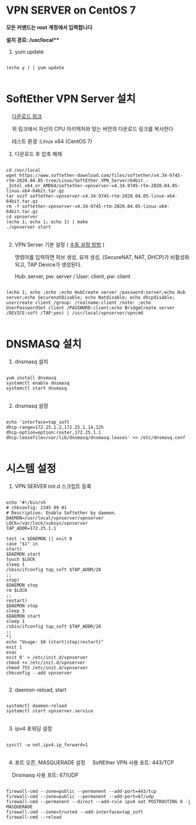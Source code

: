 # VPN SERVER on CentOS 7

__모든 커맨드는 root 계정에서 입력합니다__

__설치 경로: /usr/local**__

1. yum update
<pre>
<code>
(echo y ) | yum update
</code>
</pre>

# SoftEther VPN Server 설치
&nbsp;&nbsp;&nbsp;&nbsp;[다운로드 링크](https://www.softether-download.com/en.aspx?product=softether)

&nbsp;&nbsp;&nbsp;&nbsp;위 링크에서 자신의 CPU 아키텍처와 맞는 버전의 다운로드 링크를 복사한다

&nbsp;&nbsp;&nbsp;&nbsp;테스트 환경 :Linux x64 (CentOS 7)

1. 다운로드 후 압축 해제
<pre>
<code>
cd /usr/local
wget https://www.softether-download.com/files/softether/v4.34-9745-rtm-2020.04.05-tree/Linux/SoftEther_VPN_Server/64bit_-_Intel_x64_or_AMD64/softether-vpnserver-v4.34-9745-rtm-2020.04.05-linux-x64-64bit.tar.gz
tar xvzf softether-vpnserver-v4.34-9745-rtm-2020.04.05-linux-x64-64bit.tar.gz
rm -f softether-vpnserver-v4.34-9745-rtm-2020.04.05-linux-x64-64bit.tar.gz
cd vpnserver
(echo 1; echo 1; echo 1) | make
./vpnserver start
</code>
</pre>

2. VPN Server 기본 설정 ( [수동 설정 방법](https://github.com/networknegineeryong/Softether-VPN-With-Dnsmasq/blob/main/2.%20SoftEther%20VPN%20Server%20config%20guide.md) )

    명령어를 입력하면 허브 생성, 유저 생성, (SecureNAT, NAT, DHCP)가 비활성화 되고, TAP Device가 생성된다.

    Hub: server, pw: server / User: client, pw: client
<pre>
<code>
(echo 1; echo ;echo ;echo HubCreate server /password:server;echo Hub server;echo SecurenatDisable; echo Natdisable; echo dhcpdisable; usercreate client /group: /realname:client /note: ;echo UserPasswordSet client /PASSWORD:client;echo BridgeCreate server /DEVICE:soft /TAP:yes) | /usr/local/vpnserver/vpncmd
</code>
</pre>

# DNSMASQ 설치
1. dnsmasq 설치
<pre>
<code>
yum install dnsmasq
systemctl enable dnsmasq
systemctl start dnsmasq
</code>
</pre>

2. dnsmasq 설정
<pre>
<code>
echo 'interface=tap_soft
dhcp-range=172.25.1.2,172.25.1.14,12h
dhcp-option=option:router,172.25.1.1
dhcp-leasefile=/var/lib/dnsmasq/dnsmasq.leases' >> /etc/dnsmasq.conf
</code>
</pre>

# 시스템 설정

1. VPN SERVER init.d 스크립트 등록
<pre>
<code>
echo '#!/bin/sh
# chkconfig: 2345 99 01
# Description: Enable Softether by daemon.
DAEMON=/usr/local/vpnserver/vpnserver
LOCK=/var/lock/subsys/vpnserver
TAP_ADDR=172.25.1.1

test -x $DAEMON || exit 0
case "$1" in
start)
$DAEMON start
touch $LOCK
sleep 1
/sbin/ifconfig tap_soft $TAP_ADDR/28
;;
stop)
$DAEMON stop
rm $LOCK
;;
restart)
$DAEMON stop
sleep 3
$DAEMON start
sleep 1
/sbin/ifconfig tap_soft $TAP_ADDR/28
;;
*)
echo "Usage: $0 {start|stop|restart}"
exit 1
esac
exit 0' > /etc/init.d/vpnserver
chmod +x /etc/init.d/vpnserver
chmod 755 /etc/init.d/vpnserver
chkconfig --add vpnserver
</code>
</pre>
2. daemon-reload, start
<pre>
<code>
systemctl daemon-reload
systemctl start vpnserver.service
</code>
</pre>
3. ipv4 포워딩 설정
<pre>
<code>
sysctl -w net.ipv4.ip_forward=1
</code>
</pre>
4. 포트 오픈, MASQUERADE 설정
&nbsp;&nbsp;&nbsp;&nbsp;SoftEther VPN 사용 포트: 443/TCP

&nbsp;&nbsp;&nbsp;&nbsp;Dnsmasq 사용 포트: 67/UDP
<pre>
<code>
firewall-cmd --zone=public --permanent --add-port=443/tcp
firewall-cmd --zone=public --permanent --add-port=67/udp
firewall-cmd --permanent --direct --add-rule ipv4 nat POSTROUTING 0 -j MASQUERADE
firewall-cmd --zone=trusted --add-interface=tap_soft
firewall-cmd --reload
</code>
</pre>
